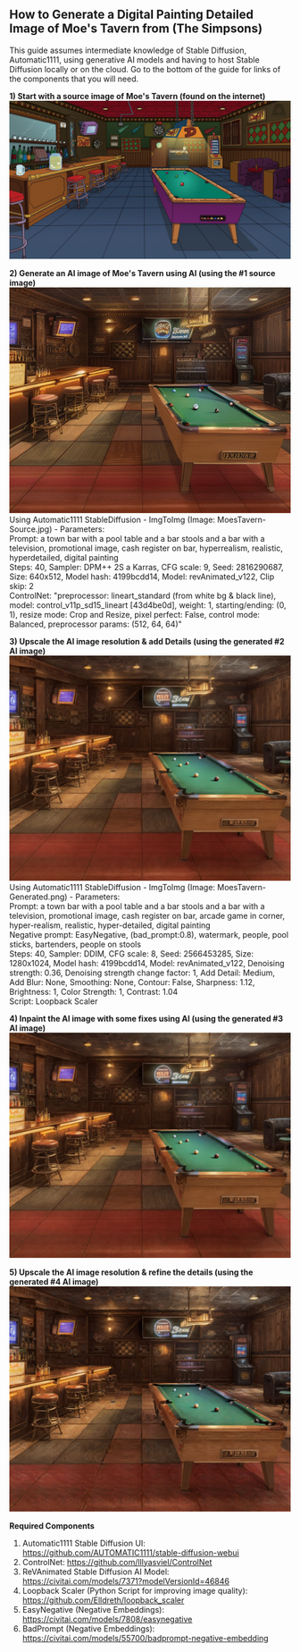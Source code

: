 ## How to Generate a Digital Painting Detailed Image of Moe's Tavern from (The Simpsons)

This guide assumes intermediate knowledge of Stable Diffusion, Automatic1111, using generative AI models and having to host Stable Diffusion locally or on the cloud. Go to the bottom of the guide for links of the components that you will need. 

**1) Start with a source image of Moe's Tavern (found on the internet)**  
![Moe's Tavern Source](https://github.com/bartczernicki/StableDiffusion/blob/main/ImgToImg/Simpsons/MoesTavern/MoesTavern-Source.jpg)

**2) Generate an AI image of Moe's Tavern using AI (using the #1 source image)**  
![Moe's Tavern Generated](https://github.com/bartczernicki/StableDiffusion/blob/main/ImgToImg/Simpsons/MoesTavern/MoesTavern-Generated.png)  
Using Automatic1111 StableDiffusion - ImgToImg (Image: MoesTavern-Source.jpg) - Parameters:  
Prompt: a town bar with a pool table and a bar stools and a bar with a television, promotional image, cash register on bar, hyperrealism, realistic, hyperdetailed, digital painting  
Steps: 40, Sampler: DPM++ 2S a Karras, CFG scale: 9, Seed: 2816290687, Size: 640x512, Model hash: 4199bcdd14, Model: revAnimated_v122, Clip skip: 2  
ControlNet: "preprocessor: lineart_standard (from white bg & black line), model: control_v11p_sd15_lineart [43d4be0d], weight: 1, starting/ending: (0, 1), resize mode: Crop and Resize, pixel perfect: False, control mode: Balanced, preprocessor params: (512, 64, 64)"  

**3) Upscale the AI image resolution & add Details (using the generated #2 AI image)**  
![Moe's Tavern Generated-LoopUpscaled](https://github.com/bartczernicki/StableDiffusion/blob/main/ImgToImg/Simpsons/MoesTavern/MoesTavern-Generated-LoopUpscaled.png)  
Using Automatic1111 StableDiffusion - ImgToImg (Image: MoesTavern-Generated.png) - Parameters:  
Prompt: a town bar with a pool table and a bar stools and a bar with a television, promotional image, cash register on bar, arcade game in corner, hyper-realism, realistic, hyper-detailed, digital painting  
Negative prompt: EasyNegative, (bad_prompt:0.8), watermark, people, pool sticks, bartenders, people on stools  
Steps: 40, Sampler: DDIM, CFG scale: 8, Seed: 2566453285, Size: 1280x1024, Model hash: 4199bcdd14, Model: revAnimated_v122, Denoising strength: 0.36, Denoising strength change factor: 1, Add Detail: Medium, Add Blur: None, Smoothing: None, Contour: False, Sharpness: 1.12, Brightness: 1, Color Strength: 1, Contrast: 1.04  
Script: Loopback Scaler  

**4) Inpaint the AI image with some fixes using AI (using the generated #3 AI image)**  
![Moe's Tavern Generated-LoopUpscaled-Inpaint](https://github.com/bartczernicki/StableDiffusion/blob/main/ImgToImg/Simpsons/MoesTavern/MoesTavern-Generated-LoopUpscaled-Inpaint.png)  

**5) Upscale the AI image resolution & refine the details (using the generated #4 AI image)**  
![Moe's Tavern Generated-4KPlus](https://github.com/bartczernicki/StableDiffusion/blob/main/ImgToImg/Simpsons/MoesTavern/MoesTavern-Generated-4KPlus.jpg)  

**Required Components**
1) Automatic1111 Stable Diffusion UI: https://github.com/AUTOMATIC1111/stable-diffusion-webui  
2) ControlNet: https://github.com/lllyasviel/ControlNet  
3) ReVAnimated Stable Diffusion AI Model: https://civitai.com/models/7371?modelVersionId=46846  
4) Loopback Scaler (Python Script for improving image quality): https://github.com/Elldreth/loopback_scaler  
5) EasyNegative (Negative Embeddings): https://civitai.com/models/7808/easynegative  
6) BadPrompt (Negative Embeddings): https://civitai.com/models/55700/badprompt-negative-embedding  
